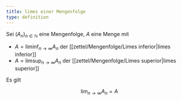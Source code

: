 ```yaml
---
title: limes einer Mengenfolge
type: definition
---
```


Sei $(A_n)_{n \in \mathbb{N}}$ eine Mengenfolge, $A$ eine Menge mit
- $A = \liminf_{n \to \infty} A_n$ der [[zettel/Mengenfolge/Limes inferior|limes inferior]]
- $A = \limsup_{n \to \infty} A_n$ der [[zettel/Mengenfolge/Limes superior|limes superior]]

Es gilt

$$
	\lim_{n \to \infty} A_n = A
$$